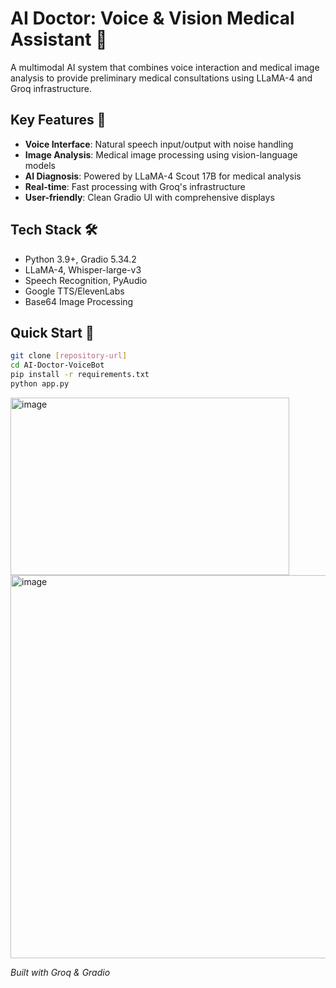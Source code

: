 # AI Doctor: Voice & Vision Medical Assistant 🏥

A multimodal AI system that combines voice interaction and medical image analysis to provide preliminary medical consultations using LLaMA-4 and Groq infrastructure.

## Key Features 🌟

- **Voice Interface**: Natural speech input/output with noise handling
- **Image Analysis**: Medical image processing using vision-language models
- **AI Diagnosis**: Powered by LLaMA-4 Scout 17B for medical analysis
- **Real-time**: Fast processing with Groq's infrastructure
- **User-friendly**: Clean Gradio UI with comprehensive displays

## Tech Stack 🛠️

- Python 3.9+, Gradio 5.34.2
- LLaMA-4, Whisper-large-v3
- Speech Recognition, PyAudio
- Google TTS/ElevenLabs
- Base64 Image Processing

## Quick Start 🚀

```bash
git clone [repository-url]
cd AI-Doctor-VoiceBot
pip install -r requirements.txt
python app.py
```

<img width="446" height="284" alt="image" src="https://github.com/user-attachments/assets/3279a9d6-2a7e-4566-ab05-f87d28233db0" />

<img width="1051" height="613" alt="image" src="https://github.com/user-attachments/assets/be618b26-f835-4bc8-9d3b-00f83ac8fcfb" />




*Built with Groq & Gradio*
